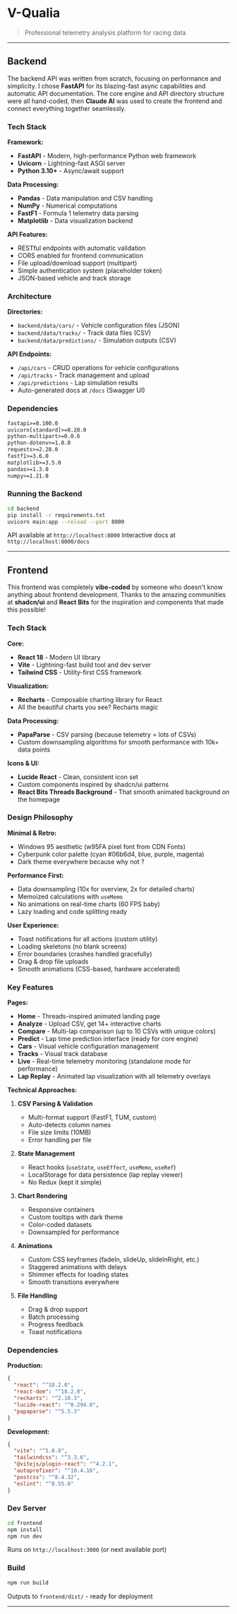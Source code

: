 # V-Qualia 

> Professional telemetry analysis platform for racing data

---

## Backend 

The backend API was written from scratch, focusing on performance and simplicity. I chose **FastAPI** for its blazing-fast async capabilities and automatic API documentation. The core engine and API directory structure were all hand-coded, then **Claude AI** was used to create the frontend and connect everything together seamlessly.

### Tech Stack

**Framework:**
- **FastAPI** - Modern, high-performance Python web framework
- **Uvicorn** - Lightning-fast ASGI server
- **Python 3.10+** - Async/await support

**Data Processing:**
- **Pandas** - Data manipulation and CSV handling
- **NumPy** - Numerical computations
- **FastF1** - Formula 1 telemetry data parsing
- **Matplotlib** - Data visualization backend

**API Features:**
- RESTful endpoints with automatic validation
- CORS enabled for frontend communication
- File upload/download support (multipart)
- Simple authentication system (placeholder token)
- JSON-based vehicle and track storage

### Architecture

**Directories:**
- `backend/data/cars/` - Vehicle configuration files (JSON)
- `backend/data/tracks/` - Track data files (CSV)
- `backend/data/predictions/` - Simulation outputs (CSV)

**API Endpoints:**
- `/api/cars` - CRUD operations for vehicle configurations
- `/api/tracks` - Track management and upload
- `/api/predictions` - Lap simulation results
- Auto-generated docs at `/docs` (Swagger UI)

### Dependencies

```txt
fastapi>=0.100.0
uvicorn[standard]>=0.20.0
python-multipart>=0.0.6
python-dotenv>=1.0.0
requests>=2.28.0
fastf1>=3.6.0
matplotlib>=3.5.0
pandas>=1.3.0
numpy>=1.21.0
```

### Running the Backend

```bash
cd backend
pip install -r requirements.txt
uvicorn main:app --reload --port 8000
```

API available at `http://localhost:8000`
Interactive docs at `http://localhost:8000/docs`

---

## Frontend 

This frontend was completely **vibe-coded** by someone who doesn't know anything about frontend development. Thanks to the amazing communities at **shadcn/ui** and **React Bits** for the inspiration and components that made this possible!

### Tech Stack

**Core:**
- **React 18** - Modern UI library
- **Vite** - Lightning-fast build tool and dev server
- **Tailwind CSS** - Utility-first CSS framework

**Visualization:**
- **Recharts** - Composable charting library for React
- All the beautiful charts you see? Recharts magic 

**Data Processing:**
- **PapaParse** - CSV parsing (because telemetry = lots of CSVs)
- Custom downsampling algorithms for smooth performance with 10k+ data points

**Icons & UI:**
- **Lucide React** - Clean, consistent icon set
- Custom components inspired by shadcn/ui patterns
- **React Bits Threads Background** - That smooth animated background on the homepage

### Design Philosophy

**Minimal & Retro:**
- Windows 95 aesthetic (w95FA pixel font from CDN Fonts)
- Cyberpunk color palette (cyan #06b6d4, blue, purple, magenta)
- Dark theme everywhere because why not ?

**Performance First:**
- Data downsampling (10x for overview, 2x for detailed charts)
- Memoized calculations with `useMemo`
- No animations on real-time charts (60 FPS baby)
- Lazy loading and code splitting ready

**User Experience:**
- Toast notifications for all actions (custom utility)
- Loading skeletons (no blank screens)
- Error boundaries (crashes handled gracefully)
- Drag & drop file uploads
- Smooth animations (CSS-based, hardware accelerated)

### Key Features

**Pages:**
- **Home** - Threads-inspired animated landing page
- **Analyze** - Upload CSV, get 14+ interactive charts
- **Compare** - Multi-lap comparison (up to 10 CSVs with unique colors)
- **Predict** - Lap time prediction interface (ready for core engine)
- **Cars** - Visual vehicle configuration management
- **Tracks** - Visual track database
- **Live** - Real-time telemetry monitoring (standalone mode for performance)
- **Lap Replay** - Animated lap visualization with all telemetry overlays

**Technical Approaches:**

1. **CSV Parsing & Validation**
   - Multi-format support (FastF1, TUM, custom)
   - Auto-detects column names
   - File size limits (10MB)
   - Error handling per file

2. **State Management**
   - React hooks (`useState`, `useEffect`, `useMemo`, `useRef`)
   - LocalStorage for data persistence (lap replay viewer)
   - No Redux (kept it simple)

3. **Chart Rendering**
   - Responsive containers
   - Custom tooltips with dark theme
   - Color-coded datasets
   - Downsampled for performance

4. **Animations**
   - Custom CSS keyframes (fadeIn, slideUp, slideInRight, etc.)
   - Staggered animations with delays
   - Shimmer effects for loading states
   - Smooth transitions everywhere

5. **File Handling**
   - Drag & drop support
   - Batch processing
   - Progress feedback
   - Toast notifications

### Dependencies

**Production:**
```json
{
  "react": "^18.2.0",
  "react-dom": "^18.2.0",
  "recharts": "^2.10.3",
  "lucide-react": "^0.294.0",
  "papaparse": "^5.5.3"
}
```

**Development:**
```json
{
  "vite": "^5.0.8",
  "tailwindcss": "^3.3.6",
  "@vitejs/plugin-react": "^4.2.1",
  "autoprefixer": "^10.4.16",
  "postcss": "^8.4.32",
  "eslint": "^8.55.0"
}
```

### Dev Server

```bash
cd frontend
npm install
npm run dev
```

Runs on `http://localhost:3000` (or next available port)

### Build

```bash
npm run build
```

Outputs to `frontend/dist/` - ready for deployment

---

